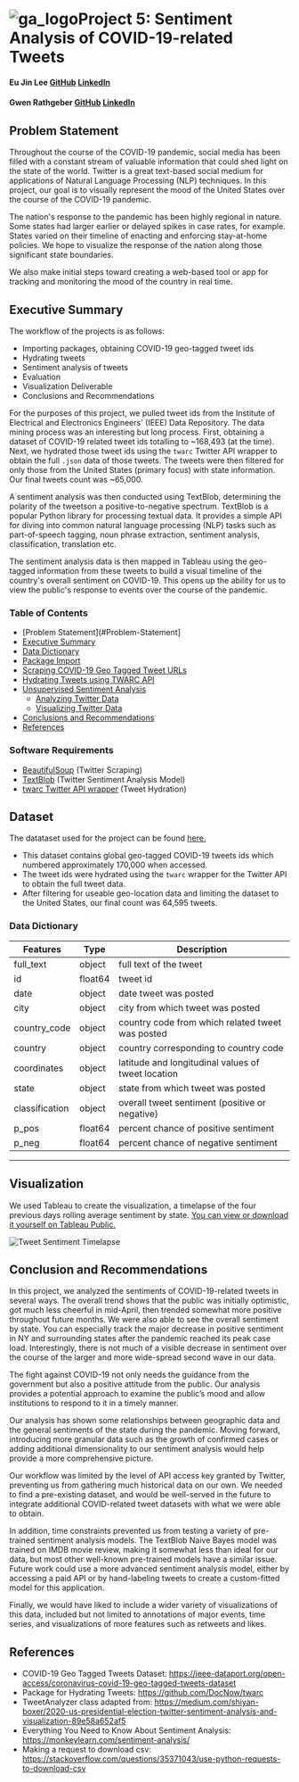 # ![ga_logo](https://ga-dash.s3.amazonaws.com/production/assets/logo-9f88ae6c9c3871690e33280fcf557f33.png)Project 5: Sentiment Analysis of COVID-19-related Tweets

#### Eu Jin Lee [GitHub](https://github.com/missingNA) [LinkedIn](https://www.linkedin.com/in/eeujinlee/)  

#### Gwen Rathgeber [GitHub](https://git.generalassemb.ly/gwenrathgeber) [LinkedIn](https://www.linkedin.com/in/gwenrathgeber/)

## Problem Statement

Throughout the course of the COVID-19 pandemic, social media has been filled with a constant stream of valuable information that could shed light on the state of the world. Twitter is a great text-based social medium for applications of Natural Language Processing (NLP) techniques. In this project, our goal is to visually represent the mood of the United States over the course of the COVID-19 pandemic. 

The nation's response to the pandemic has been highly regional in nature. Some states had larger earlier or delayed spikes in case rates, for example. States varied on their timeline of enacting and enforcing stay-at-home policies. We hope to visualize the response of the nation along those significant state boundaries. 
 
We also make initial steps toward creating a web-based tool or app for tracking and monitoring the mood of the country in real time.

## Executive Summary
The workflow of the projects is as follows:

- Importing packages, obtaining COVID-19 geo-tagged tweet ids 
- Hydrating tweets 
- Sentiment analysis of tweets
- Evaluation
- Visualization Deliverable
- Conclusions and Recommendations

For the purposes of this project, we pulled tweet ids from the Institute of Electrical and Electronics Engineers' (IEEE) Data Repository. The data mining process was an interesting but long process. First, obtaining a dataset of COVID-19 related tweet ids totalling to ~168,493 (at the time). Next, we hydrated those tweet ids using the `twarc` Twitter API wrapper to obtain the full `.json` data of those tweets. The tweets were then filtered for only those from the United States (primary focus) with state information. Our final tweets count was ~65,000. 

A sentiment analysis was then conducted using TextBlob, determining the polarity of the tweetson a positive-to-negative spectrum. TextBlob is a popular Python library for processing textual data. It provides a simple API for diving into common natural language processing (NLP) tasks such as part-of-speech tagging, noun phrase extraction, sentiment analysis, classification, translation etc. 

The sentiment analysis data is then mapped in Tableau using the geo-tagged information from these tweets to build a visual timeline of the country's overall sentiment on COVID-19. This opens up the ability for us to view the public's response to events over the course of the pandemic. 

### Table of Contents 

- [Problem Statement](#Problem-Statement]
- [Executive Summary](#Executive-Summary)
- [Data Dictionary](#Data-Dictionary)
- [Package Import](#Package-Import)
- [Scraping COVID-19 Geo Tagged Tweet URLs](#Scraping-COVID-19-Geo-Tagged-Tweet-URLs)
- [Hydrating Tweets using TWARC API](#Hydrating-Tweets-using-TWARC-API)
- [Unsupervised Sentiment Analysis](#Unsupervised-Sentiment-Analysis)
    - [Analyzing Twitter Data](#Analyzing-Twitter-Data) 
    - [Visualizing Twitter Data](#Visualizing-Twitter-Data)
- [Conclusions and Recommendations](#Conclusions-and-Recommendations)
- [References](#References)

### Software Requirements 
- [BeautifulSoup](https://www.crummy.com/software/BeautifulSoup/bs4/doc/) (Twitter Scraping)
- [TextBlob](https://textblob.readthedocs.io/en/dev/) (Twitter Sentiment Analysis Model)
- [twarc Twitter API wrapper](https://textblob.readthedocs.io/en/dev/) (Tweet Hydration)

## Dataset
The datataset used for the project can be found [here.](https://ieee-dataport.org/open-access/coronavirus-covid-19-geo-tagged-tweets-dataset)

- This dataset contains global geo-tagged COVID-19 tweets ids which numbered approximately 170,000 when accessed. 
- The tweet ids were hydrated using the `twarc` wrapper for the Twitter API to obtain the full tweet data.
- After filtering for useable geo-location data and limiting the dataset to the United States, our final count was 64,595 tweets.

### Data Dictionary 

| Features       | Type    | Description                                        |
|----------------|---------|----------------------------------------------------|
| full_text      | object  | full text of the tweet                             |
| id             | float64 | tweet id                                           |
| date           | object  | date tweet was posted                              |
| city           | object  | city from which tweet was posted                   |
| country_code   | object  | country code from which related tweet was posted   |
| country        | object  | country corresponding to country code              |
| coordinates    | object  | latitude and longitudinal values of tweet location |
| state          | object  | state from which tweet was posted                  |
| classification | object  | overall tweet sentiment (positive or negative)     |
| p_pos          | float64 | percent chance of positive sentiment               |
| p_neg          | float64 | percent chance of negative sentiment               |

---

## Visualization

We used Tableau to create the visualization, a timelapse of the four previous days rolling average sentiment by state. [You can view or download it yourself on Tableau Public.](https://public.tableau.com/views/COVIDTwitterSentimentVisualization/Sheet1?:language=en&:display_count=y&publish=yes&:origin=viz_share_link)

![Tweet Sentiment Timelapse](https://git.generalassemb.ly/gwenrathgeber/project_5/blob/master/assets/coronavirus_sentiment_timelapse_w_legend.gif)

## Conclusion and Recommendations 
In this project, we analyzed the sentiments of COVID-19-related tweets in several ways. The overall trend shows that the public was initially optimistic, got much less cheerful in mid-April, then trended somewhat more positive throughout future months. We were also able to see the overall sentiment by state. You can especially track the major decrease in positive sentiment in NY and surrounding states after the pandemic reached its peak case load. Interestingly, there is not much of a visible decrease in sentiment over the course of the larger and more wide-spread second wave in our data.

The fight against COVID-19 not only needs the guidance from the government but also a positive attitude from the public. Our analysis provides a potential approach to examine the public’s mood and allow institutions to respond to it in a timely manner.

Our analysis has shown some relationships between geographic data and the general sentiments of the state during the pandemic. Moving forward, introducing more granular data such as the growth of confirmed cases or adding additional dimensionality to our sentiment analysis would help provide a more comprehensive picture. 

Our workflow was limited by the level of API access key granted by Twitter, preventing us from gathering much historical data on our own. We needed to find a pre-existing dataset, and would be well-served in the future to integrate additional COVID-related tweet datasets with what we were able to obtain.

In addition, time constraints prevented us from testing a variety of pre-trained sentiment analysis models. The TextBlob Naive Bayes model was trained on IMDB movie review, making it somewhat less than ideal for our data, but most other well-known pre-trained models have a similar issue. Future work could use a more advanced sentiment analysis model, either by accessing a paid API or by hand-labeling tweets to create a custom-fitted model for this application.

Finally, we would have liked to include a wider variety of visualizations of this data, included but not limited to annotations of major events, time series, and visualizations of more features such as retweets and likes.

## References

- COVID-19 Geo Tagged Tweets Dataset: https://ieee-dataport.org/open-access/coronavirus-covid-19-geo-tagged-tweets-dataset
- Package for Hydrating Tweets: https://github.com/DocNow/twarc
- TweetAnalyzer class adapted from: https://medium.com/shiyan-boxer/2020-us-presidential-election-twitter-sentiment-analysis-and-visualization-89e58a652af5
- Everything You Need to Know About Sentiment Analysis: https://monkeylearn.com/sentiment-analysis/
- Making a request to download csv: https://stackoverflow.com/questions/35371043/use-python-requests-to-download-csv